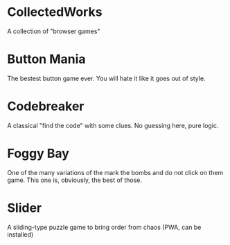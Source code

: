 # CollectedWorks

A collection of "browser games"


# Button Mania
The bestest button game ever. You will hate it like it goes out of style.


# Codebreaker
A classical "find the code" with some clues. No guessing here, pure logic.


# Foggy Bay
One of the many variations of the mark the bombs and do not click on them game.
This one is, obviously, the best of those.


# Slider
A sliding-type puzzle game to bring order from chaos
(PWA, can be installed)
